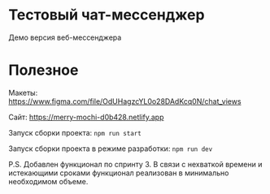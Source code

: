 # Тестовый чат-мессенджер

Демо версия веб-мессенджера


# Полезное

Макеты:
https://www.figma.com/file/OdUHagzcYL0o28DAdKcq0N/chat_views

Сайт:
https://merry-mochi-d0b428.netlify.app

Запуск сборки проекта:
`npm run start`

Запуск сборки проекта в режиме разработки:
`npm run dev`

P.S. Добавлен функционал по спринту 3.
В связи с нехваткой времени и истекающими сроками функционал реализован в минимально необходимом объеме. 
